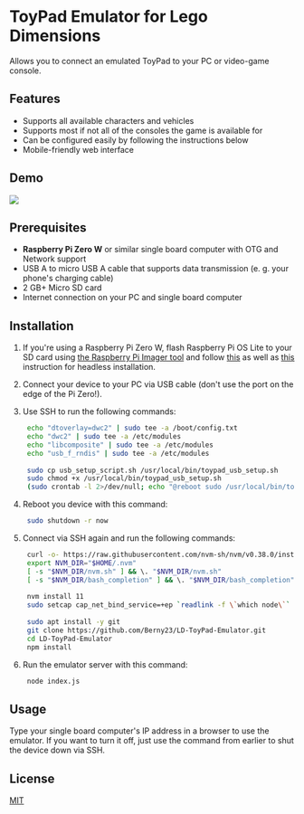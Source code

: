 # ToyPad Emulator for Lego Dimensions
Allows you to connect an emulated ToyPad to your PC or video-game console.

## Features
- Supports all available characters and vehicles
- Supports most if not all of the consoles the game is available for
- Can be configured easily by following the instructions below
- Mobile-friendly web interface

## Demo
![](https://i.imgur.com/Hg12EDL.jpg)

## Prerequisites
* **Raspberry Pi Zero W** or similar single board computer with OTG and Network support
* USB A to micro USB A cable that supports data transmission (e. g. your phone's charging cable)
* 2 GB+ Micro SD card
* Internet connection on your PC and single board computer

## Installation

1. If you're using a Raspberry Pi Zero W, flash Raspberry Pi OS Lite to your SD card using [the Raspberry Pi Imager tool](https://www.raspberrypi.org/software/) and follow [this](https://www.raspberrypi.org/documentation/configuration/wireless/headless.md) as well as [this](https://www.raspberrypi.org/documentation/remote-access/ssh/README.md) instruction for headless installation.

2. Connect your device to your PC via USB cable (don't use the port on the edge of the Pi Zero!).

4. Use SSH to run the following commands:<br>
   ```bash
    echo "dtoverlay=dwc2" | sudo tee -a /boot/config.txt
    echo "dwc2" | sudo tee -a /etc/modules
    echo "libcomposite" | sudo tee -a /etc/modules
    echo "usb_f_rndis" | sudo tee -a /etc/modules
    
    sudo cp usb_setup_script.sh /usr/local/bin/toypad_usb_setup.sh
    sudo chmod +x /usr/local/bin/toypad_usb_setup.sh
    (sudo crontab -l 2>/dev/null; echo "@reboot sudo /usr/local/bin/toypad_usb_setup.sh") | sudo crontab -
   ```
   
5. Reboot you device with this command:
   ```bash
    sudo shutdown -r now
   ```
   
6. Connect via SSH again and run the following commands:
   ```bash
    curl -o- https://raw.githubusercontent.com/nvm-sh/nvm/v0.38.0/install.sh | bash
    export NVM_DIR="$HOME/.nvm"
    [ -s "$NVM_DIR/nvm.sh" ] && \. "$NVM_DIR/nvm.sh"
    [ -s "$NVM_DIR/bash_completion" ] && \. "$NVM_DIR/bash_completion"
    
    nvm install 11
    sudo setcap cap_net_bind_service=+ep `readlink -f \`which node\``
    
    sudo apt install -y git
    git clone https://github.com/Berny23/LD-ToyPad-Emulator.git
    cd LD-ToyPad-Emulator
    npm install
   ```
   
7. Run the emulator server with this command:
   ```bash
    node index.js
   ```

## Usage
Type your single board computer's IP address in a browser to use the emulator. If you want to turn it off, just use the command from earlier to shut the device down via SSH.

## License
[MIT](https://choosealicense.com/licenses/mit/)
